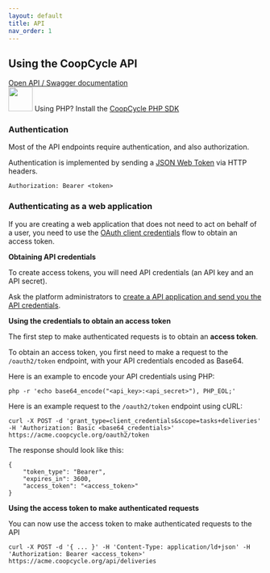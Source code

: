 ```yaml
---
layout: default
title: API
nav_order: 1
---
```


## Using the CoopCycle API

<div class="alert mt-3 alert-success" role="alert">
  <a href="https://demo.coopcycle.org/api/docs">Open API / Swagger documentation</a>
</div>

<div class="alert mt-3 alert-info" role="alert">
  <img src="/assets/images/php-logo.svg" width="48">
  <span>Using PHP? Install the <a href="https://github.com/coopcycle/coopcycle-php-sdk">CoopCycle PHP SDK</a></span>
</div>

### Authentication

Most of the API endpoints require authentication, and also authorization.

Authentication is implemented by sending a [JSON Web Token](https://jwt.io/introduction/) via HTTP headers.

```
Authorization: Bearer <token>
```

### Authenticating as a web application

If you are creating a web application that does not need to act on behalf of a user, you need to use the [OAuth client credentials](https://oauth.net/2/grant-types/client-credentials/) flow to obtain an access token.

**Obtaining API credentials**

To create access tokens, you will need API credentials (an API key and an API secret).

Ask the platform administrators to [create a API application and send you the API credentials](../_web/admin/deliveries/api.md).

**Using the credentials to obtain an access token**

The first step to make authenticated requests is to obtain an **access token**.

To obtain an access token, you first need to make a request to the `/oauth2/token` endpoint,
with your API credentials encoded as Base64.

Here is an example to encode your API credentials using PHP:

```
php -r 'echo base64_encode("<api_key>:<api_secret>"), PHP_EOL;'
```

Here is an example request to the `/oauth2/token` endpoint using cURL:

```
curl -X POST -d 'grant_type=client_credentials&scope=tasks+deliveries' -H 'Authorization: Basic <base64_credentials>' https://acme.coopcycle.org/oauth2/token
```

The response should look like this:

```
{
    "token_type": "Bearer",
    "expires_in": 3600,
    "access_token": "<access_token>"
}
```

**Using the access token to make authenticated requests**

You can now use the access token to make authenticated requests to the API

```
curl -X POST -d '{ ... }' -H 'Content-Type: application/ld+json' -H 'Authorization: Bearer <access_token>' https://acme.coopcycle.org/api/deliveries
```
